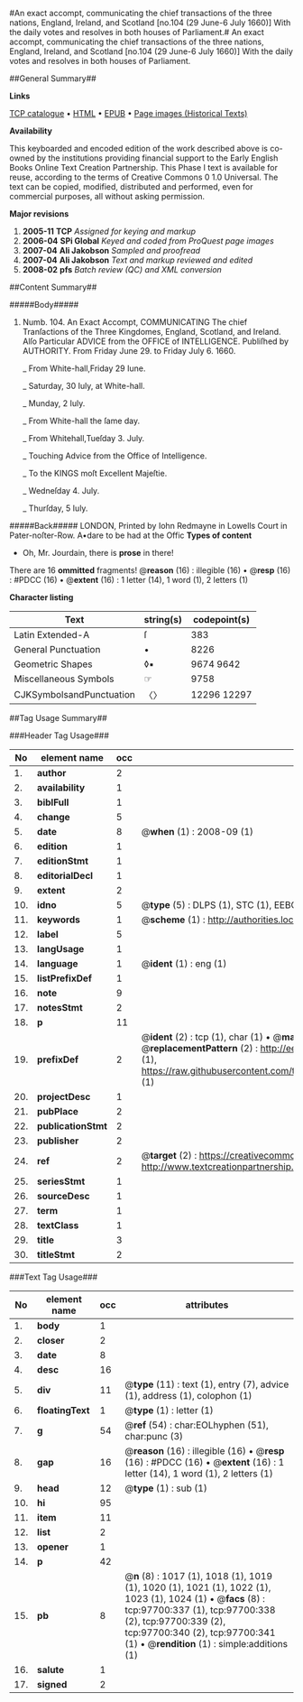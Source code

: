 #An exact accompt, communicating the chief transactions of the three nations, England, Ireland, and Scotland [no.104 (29 June-6 July 1660)] With the daily votes and resolves in both houses of Parliament.#
An exact accompt, communicating the chief transactions of the three nations, England, Ireland, and Scotland [no.104 (29 June-6 July 1660)] With the daily votes and resolves in both houses of Parliament.

##General Summary##

**Links**

[TCP catalogue](http://www.ota.ox.ac.uk/tcp/)  • 
[HTML](http://tei.it.ox.ac.uk/tcp/Texts-HTML/free/A71/A71361.html)  • 
[EPUB](http://tei.it.ox.ac.uk/tcp/Texts-EPUB/free/A71/A71361.epub) • 
[Page images (Historical Texts)](https://data.historicaltexts.jisc.ac.uk/view?pubId=eebo-53404043e&pageId=eebo-53404043e-97700-1)

**Availability**

This keyboarded and encoded edition of the
	       work described above is co-owned by the institutions
	       providing financial support to the Early English Books
	       Online Text Creation Partnership. This Phase I text is
	       available for reuse, according to the terms of Creative
	       Commons 0 1.0 Universal. The text can be copied,
	       modified, distributed and performed, even for
	       commercial purposes, all without asking permission.

**Major revisions**

1. __2005-11__ __TCP__ *Assigned for keying and markup*
1. __2006-04__ __SPi Global__ *Keyed and coded from ProQuest page images*
1. __2007-04__ __Ali Jakobson__ *Sampled and proofread*
1. __2007-04__ __Ali Jakobson__ *Text and markup reviewed and edited*
1. __2008-02__ __pfs__ *Batch review (QC) and XML conversion*

##Content Summary##

#####Body#####

1. Numb. 104. An Exact Accompt, COMMUNICATING The chief Tranſactions of the Three Kingdomes, England, Scotland, and Ireland. Alſo Particular ADVICE from the OFFICE of INTELLIGENCE. Publiſhed by AUTHORITY. From Friday June 29. to Friday July 6. 1660.

    _ From White-hall,Friday 29 Iune.

    _ Saturday, 30 Iuly, at White-hall.

    _ Munday, 2 Iuly.

    _ From White-hall the ſame day.

    _ From Whitehall,Tueſday 3. July.

    _ Touching Advice from the Office of Intelligence.

    _ To the KINGS moſt Excellent Majeſtie.

    _ Wedneſday 4. July.

    _ Thurſday, 5 Iuly.

#####Back#####
LONDON, Printed by Iohn Redmayne in Lowells Court in Pater-noſter-Row. A•dare to be had at the Offic
**Types of content**

  * Oh, Mr. Jourdain, there is **prose** in there!

There are 16 **ommitted** fragments! 
 @__reason__ (16) : illegible (16)  •  @__resp__ (16) : #PDCC (16)  •  @__extent__ (16) : 1 letter (14), 1 word (1), 2 letters (1)

**Character listing**


|Text|string(s)|codepoint(s)|
|---|---|---|
|Latin Extended-A|ſ|383|
|General Punctuation|•|8226|
|Geometric Shapes|◊▪|9674 9642|
|Miscellaneous Symbols|☞|9758|
|CJKSymbolsandPunctuation|〈〉|12296 12297|

##Tag Usage Summary##

###Header Tag Usage###

|No|element name|occ|attributes|
|---|---|---|---|
|1.|__author__|2||
|2.|__availability__|1||
|3.|__biblFull__|1||
|4.|__change__|5||
|5.|__date__|8| @__when__ (1) : 2008-09 (1)|
|6.|__edition__|1||
|7.|__editionStmt__|1||
|8.|__editorialDecl__|1||
|9.|__extent__|2||
|10.|__idno__|5| @__type__ (5) : DLPS (1), STC (1), EEBO-CITATION (1), OCLC (1), VID (1)|
|11.|__keywords__|1| @__scheme__ (1) : http://authorities.loc.gov/ (1)|
|12.|__label__|5||
|13.|__langUsage__|1||
|14.|__language__|1| @__ident__ (1) : eng (1)|
|15.|__listPrefixDef__|1||
|16.|__note__|9||
|17.|__notesStmt__|2||
|18.|__p__|11||
|19.|__prefixDef__|2| @__ident__ (2) : tcp (1), char (1)  •  @__matchPattern__ (2) : ([0-9\-]+):([0-9IVX]+) (1), (.+) (1)  •  @__replacementPattern__ (2) : http://eebo.chadwyck.com/downloadtiff?vid=$1&page=$2 (1), https://raw.githubusercontent.com/textcreationpartnership/Texts/master/tcpchars.xml#$1 (1)|
|20.|__projectDesc__|1||
|21.|__pubPlace__|2||
|22.|__publicationStmt__|2||
|23.|__publisher__|2||
|24.|__ref__|2| @__target__ (2) : https://creativecommons.org/publicdomain/zero/1.0/ (1), http://www.textcreationpartnership.org/docs/. (1)|
|25.|__seriesStmt__|1||
|26.|__sourceDesc__|1||
|27.|__term__|1||
|28.|__textClass__|1||
|29.|__title__|3||
|30.|__titleStmt__|2||


###Text Tag Usage###

|No|element name|occ|attributes|
|---|---|---|---|
|1.|__body__|1||
|2.|__closer__|2||
|3.|__date__|8||
|4.|__desc__|16||
|5.|__div__|11| @__type__ (11) : text (1), entry (7), advice (1), address (1), colophon (1)|
|6.|__floatingText__|1| @__type__ (1) : letter (1)|
|7.|__g__|54| @__ref__ (54) : char:EOLhyphen (51), char:punc (3)|
|8.|__gap__|16| @__reason__ (16) : illegible (16)  •  @__resp__ (16) : #PDCC (16)  •  @__extent__ (16) : 1 letter (14), 1 word (1), 2 letters (1)|
|9.|__head__|12| @__type__ (1) : sub (1)|
|10.|__hi__|95||
|11.|__item__|11||
|12.|__list__|2||
|13.|__opener__|1||
|14.|__p__|42||
|15.|__pb__|8| @__n__ (8) : 1017 (1), 1018 (1), 1019 (1), 1020 (1), 1021 (1), 1022 (1), 1023 (1), 1024 (1)  •  @__facs__ (8) : tcp:97700:337 (1), tcp:97700:338 (2), tcp:97700:339 (2), tcp:97700:340 (2), tcp:97700:341 (1)  •  @__rendition__ (1) : simple:additions (1)|
|16.|__salute__|1||
|17.|__signed__|2||
